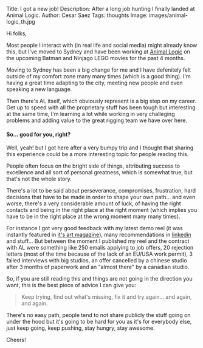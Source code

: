Title: I got a new job!
Description: After a long job hunting I finally landed at Animal Logic.
Author: Cesar Saez
Tags: thoughts
Image: images/animal-logic_th.jpg

Hi folks,

Most people I interact with (in real life and social media) might already know
this, but I've moved to Sydney and have been working at [Animal
Logic](http://www.animallogic.com)  on the upcoming Batman and Ninjago LEGO
movies for the past 4 months.

Moving to Sydney has been a big change for me and I have defenitely felt
outside of my comfort zone many many times (which is a good thing). I'm having
a great time adapting to the city, meeting new people and even speaking a new
language.

Then there's AL itself, which obviously represent is a big step on my career.
Get up to speed with all the proprietary stuff has been tough but interesting
at the same time, I'm learning a lot while working in very challeging problems
and adding value to the great rigging team we have over here.

#### So... good for you, right?

Well, yeah! but I got here after a very bumpy trip and I thought that sharing
this experience could be a more interesting topic for people reading this.

People often focus on the bright side of things, attributing success to
excellence and all sort of personal greatness, which is somewhat true, but
that's not the whole story.

There's a lot to be said about perseverance, compromises, frustration, hard
decisions that have to be made in order to shape your own path... and even
worse, there's a very considerable amount of luck, of having the right contacts
and being in the right place at the right moment (which implies you have to be
in the right place at the wrong moment many many times).

For instance I got very good feedback with my latest demo reel (it was
instantly featured in [it's art
magazine](http://www.itsartmag.com/features/cesar-saez-rigging-reel)), many
recommendations in [linkedin](http://linkedin.com/in/cesarsaez) and stuff...
But between the moment I published my reel and the contract with AL were
something like 250 emails applying to job offers, 20 rejection letters (most of
the time because of the lack of an EU/USA work permit), 3 failed interviews
with big studios, an offer cancelled by a chinese studio after 3 months of
paperwork and an "almost there" by a canadian studio.

So, if you are still reading this and things are not going in the direction
you want, this is the best piece of advice I can give you:

> Keep trying, find out what's missing, fix it and try again... and again,
> and again.

There's no easy path, people tend to not share publicly the stuff going on
under the hood but it's going to be hard for you as it's for everybody else,
just keep going, keep pushing, stay hungry, stay awesome.

Cheers!
